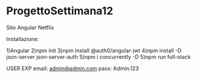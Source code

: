 # ProgettoSettimana12
 Sito Angular Netflix

Installazione:

1)Angular
2)npm init
3)npm install @auth0/angular-jwt
4)npm install -D json-server json-server-auth
5)npm i concurrently -D
5)npm run full-stack

USER EXP 
email: admin@admin.com
pass: Admin.123


<!-- 3) JSON Server
json-server --watch db.json -->

<!-- 6) Bootstrap
npm i bootstrap -->


